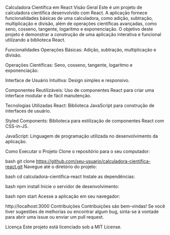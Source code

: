 Calculadora Científica em React
Visão Geral
Este é um projeto de calculadora científica desenvolvido com React. A aplicação fornece funcionalidades básicas de uma calculadora, como adição, subtração, multiplicação e divisão, além de operações científicas avançadas, como seno, cosseno, tangente, logaritmo e exponenciação. O objetivo deste projeto é demonstrar a construção de uma aplicação interativa e funcional utilizando a biblioteca React.

Funcionalidades
Operações Básicas: Adição, subtração, multiplicação e divisão.

Operações Científicas: Seno, cosseno, tangente, logaritmo e exponenciação.

Interface de Usuário Intuitiva: Design simples e responsivo.

Componentes Reutilizáveis: Uso de componentes React para criar uma interface modular e de fácil manutenção.

Tecnologias Utilizadas
React: Biblioteca JavaScript para construção de interfaces de usuário.

Styled Components: Biblioteca para estilização de componentes React com CSS-in-JS.

JavaScript: Linguagem de programação utilizada no desenvolvimento da aplicação.

Como Executar o Projeto
Clone o repositório para o seu computador:

bash
git clone https://github.com/seu-usuario/calculadora-cientifica-react.git
Navegue até o diretório do projeto:

bash
cd calculadora-cientifica-react
Instale as dependências:

bash
npm install
Inicie o servidor de desenvolvimento:

bash
npm start
Acesse a aplicação em seu navegador:

http://localhost:3000
Contribuições
Contribuições são bem-vindas! Se você tiver sugestões de melhorias ou encontrar algum bug, sinta-se à vontade para abrir uma issue ou enviar um pull request.

Licença
Este projeto está licenciado sob a MIT License.

